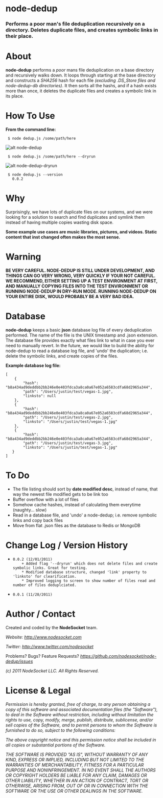node-dedup
===========

### Performs a poor man's file deduplication recursively on a directory. Deletes duplicate files, and creates symbolic links in their place.

About
========

**node-dedup** performs a *poor* mans file deduplication on a base directory and recursively walks down. It loops through starting at the base directory and constructs a *SHA256* hash for each file *(excluding .DS_Store files and node-dedup-db directories)*. It then sorts all the hashs, and if a hash exists more than once, it deletes the duplicate files and creates a symbolic link in its place.

How To Use
========

**From the command line:**

     $ node dedup.js /some/path/here

![alt node-dedup](http://i.imgur.com/UnWY7.png "node-dedup")

     $ node dedup.js /some/path/here --dryrun

![alt node-dedup-dryrun](http://i.imgur.com/460CJ.png "node-dedup-dryrun")

     $ node dedup.js --version
       0.0.2


Why
========

Surprisingly, we have lots of duplicate files on our systems, and we were looking for a solution to search and find duplicates and symlink them instead of having multiple copies wasting disk space.

**Some example use cases are music libraries, pictures, and videos. Static content that inst changed often makes the most sense.**


Warning
============

**BE VERY CAREFUL. NODE-DEDUP IS STILL UNDER DEVELOPMENT, AND THINGS CAN GO VERY WRONG, VERY QUICKLY IF YOUR NOT CAREFUL. WE RECOMMEND, EITHER SETTING UP A TEST ENVIRONMENT AT FIRST, AND MANUALLY COPYING FILES INTO THE TEST ENVIRONMENT OR RUNNING NODE-DEDUP IN DRY-RUN MODE. RUNNING NODE-DEDUP ON YOUR ENTIRE DISK, WOULD PROBABLY BE A VERY BAD IDEA.**


Database
=========

**node-dedup** keeps a basic **json** database log file of every deduplication performed. The name of the file is the UNIX timestamp and .json extension. The database file provides exactly what files link to what in case you ever need to manually revert. In the future, we would like to build the ability for node-dedup to read a database log file, and 'undo' the duplication; i.e. delete the symbolic links, and create copies of the files.

**Example database log file:**

    [
        {
            "hash": "b8a434ad9deddbb2bb246e0e403fdca3a8ca0a67e052a6583cdfa68d2965a344",
            "path": "/Users/justin/test/vegas-1.jpg",
            "linksto": null
        },
        {
            "hash": "b8a434ad9deddbb2bb246e0e403fdca3a8ca0a67e052a6583cdfa68d2965a344",
            "path": "/Users/justin/test/vegas-2.jpg",
            "linksto": "/Users/justin/test/vegas-1.jpg"
        },
        {
            "hash": "b8a434ad9deddbb2bb246e0e403fdca3a8ca0a67e052a6583cdfa68d2965a344",
            "path": "/Users/justin/test/vegas-3.jpg",
            "linksto": "/Users/justin/test/vegas-1.jpg"
       }
    ]


To Do
===========

 *    The file listing should sort by **date modified desc**, instead of name, that way the newest file modified gets to be link too
 *    Buffer overflow with a lot of files
 *    Somehow cache hashes, instead of calculating them everytime (naughty... slow)
 *    Read in a database file, and 'undo' a node-dedup; i.e. remove symbolic links and copy back files
 *    Move from flat .json files as the database to Redis or MongoDB

Change Log / Version History
===========

*     0.0.2 (12/01/2011)
          + Added flag '--dryrun' which does not delete files and create symbolic links. Great for testing.
          * Modified database structure, changed 'link' property to 'linksto' for clearification.
          * Improved logging to screen to show number of files read and number of files deduplciated.

*     0.0.1 (11/28/2011)

Author / Contact
============

Created and coded by the **NodeSocket** team.

_Website: <http://www.nodesocket.com>_

_Twitter: <http://www.twitter.com/nodesocket>_

Problems? Bugs? Feature Requests? _<https://github.com/nodesocket/node-dedup/issues>_

*(c) 2011 NodeSocket LLC. All Rights Reserved.*

License & Legal
==============

*Permission is hereby granted, free of charge, to any person obtaining a copy of this software and associated documentation files (the "Software"), to deal in the Software without restriction, including without limitation the rights to use, copy, modify, merge, publish, distribute, sublicense, and/or sell copies of the Software, and to permit persons to whom the Software is furnished to do so, subject to the following conditions:*

*The above copyright notice and this permission notice shall be included in all copies or substantial portions of the Software.*

*THE SOFTWARE IS PROVIDED "AS IS", WITHOUT WARRANTY OF ANY KIND, EXPRESS OR IMPLIED, INCLUDING BUT NOT LIMITED TO THE WARRANTIES OF MERCHANTABILITY, FITNESS FOR A PARTICULAR PURPOSE AND NONINFRINGEMENT. IN NO EVENT SHALL THE AUTHORS OR COPYRIGHT HOLDERS BE LIABLE FOR ANY CLAIM, DAMAGES OR OTHER LIABILITY, WHETHER IN AN ACTION OF CONTRACT, TORT OR OTHERWISE, ARISING FROM, OUT OF OR IN CONNECTION WITH THE SOFTWARE OR THE USE OR OTHER DEALINGS IN THE SOFTWARE.*